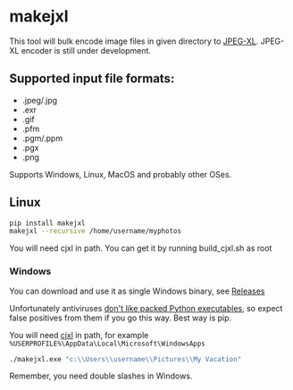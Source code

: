 # makejxl

This tool will bulk encode image files in given directory to [JPEG-XL](https://gitlab.com/wg1/jpeg-xl). JPEG-XL encoder is still under development.

## Supported input file formats:

 * .jpeg/.jpg
 * .exr
 * .gif
 * .pfm
 * .pgm/.ppm
 * .pgx
 * .png

Supports Windows, Linux, MacOS and probably other OSes.

## Linux

```sh
pip install makejxl
makejxl --recursive /home/username/myphotos
```

You will need cjxl in path. You can get it by running build_cjxl.sh as root

### Windows

You can download and use it as single Windows binary, see [Releases](https://github.com/varnav/makejxl/releases/)

Unfortunately antiviruses [don't like packed Python executables](https://github.com/pyinstaller/pyinstaller/issues?q=is%3Aissue+virus), so expect false positives from them if you go this way. Best way is pip.

You will need [cjxl](https://gitlab.com/wg1/jpeg-xl/-/blob/master/doc/developing_in_windows.md) in path, for example `%USERPROFILE%\AppData\Local\Microsoft\WindowsApps`

```cmd
./makejxl.exe "c:\\Users\\username\\Pictures\\My Vacation"
```

Remember, you need double slashes in Windows.

